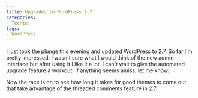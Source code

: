 ```yaml
---
title: Upgraded to WordPress 2.7
categories:
- Techie
tags:
- WordPress
---
```


I just took the plunge this evening and updated WordPress to 2.7. So far I'm pretty impressed. I wasn't sure what I would think of the new admin interface but after using it I like it a lot. I can't wait to give the automated upgrade feature a workout. If anything seems amiss, let me know.

Now the race is on to see how long it takes for good themes to come out that take advantage of the threaded comments feature in 2.7.
